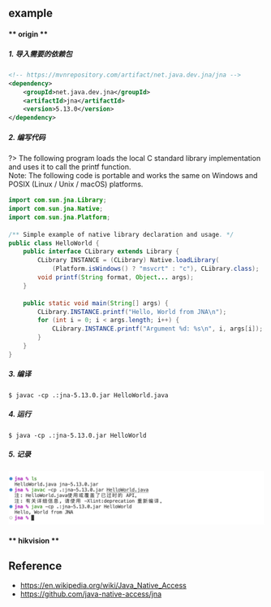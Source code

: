 ## example
<!-- tabs:start -->
#### ** origin **
##### 1. 导入需要的依赖包
```xml
<!-- https://mvnrepository.com/artifact/net.java.dev.jna/jna -->
<dependency>
    <groupId>net.java.dev.jna</groupId>
    <artifactId>jna</artifactId>
    <version>5.13.0</version>
</dependency>
```
##### 2. 编写代码
?> The following program loads the local C standard library implementation and uses it to call the printf function. </br>
Note: The following code is portable and works the same on Windows and POSIX (Linux / Unix / macOS) platforms.
```java
import com.sun.jna.Library;
import com.sun.jna.Native;
import com.sun.jna.Platform;

/** Simple example of native library declaration and usage. */
public class HelloWorld {
    public interface CLibrary extends Library {
        CLibrary INSTANCE = (CLibrary) Native.loadLibrary(
            (Platform.isWindows() ? "msvcrt" : "c"), CLibrary.class);
        void printf(String format, Object... args);
    }
    
    public static void main(String[] args) {
        CLibrary.INSTANCE.printf("Hello, World from JNA\n");
        for (int i = 0; i < args.length; i++) {
            CLibrary.INSTANCE.printf("Argument %d: %s\n", i, args[i]);
        }
    }
}
```

##### 3. 编译
```shell
$ javac -cp .:jna-5.13.0.jar HelloWorld.java
```

##### 4. 运行
```shell
$ java -cp .:jna-5.13.0.jar HelloWorld
```

##### 5. 记录
![](/.images/doc/advance/native/jna-origin-01.png)

#### ** hikvision **
<!-- tabs:end -->
## Reference
* https://en.wikipedia.org/wiki/Java_Native_Access
* https://github.com/java-native-access/jna